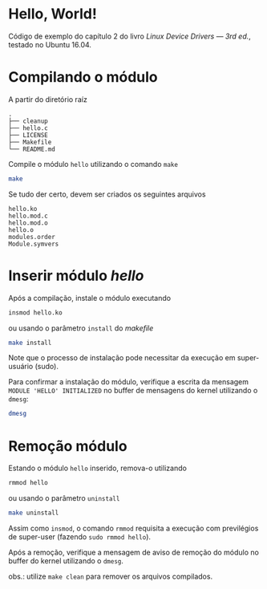 # Hello, World!
Código de exemplo do capítulo 2 do livro *Linux Device Drivers &mdash; 3rd ed.*, testado no Ubuntu 16.04.

# Compilando o módulo
A partir do diretório raíz

```
.
├── cleanup
├── hello.c
├── LICENSE
├── Makefile
└── README.md
```

Compile o módulo `hello` utilizando o comando `make`

```bash
make
```

Se tudo der certo, devem ser criados os seguintes arquivos

```
hello.ko
hello.mod.c
hello.mod.o
hello.o
modules.order
Module.symvers
```

# Inserir módulo *hello*
Após a compilação, instale o módulo executando

```bash
insmod hello.ko
```

ou usando o parâmetro `install` do *makefile*

```bash
make install
```

Note que o processo de instalação pode necessitar da execução em super-usuário (sudo).

Para confirmar a instalação do módulo, verifique a escrita da mensagem `MODULE 'HELLO' INITIALIZED` no buffer de mensagens do kernel utilizando o `dmesg`:

```bash
dmesg
```
# Remoção módulo
Estando o módulo `hello` inserido, remova-o utilizando

```bash
rmmod hello
```

ou usando o parâmetro `uninstall`

```bash
make uninstall
```

Assim como `insmod`, o comando `rmmod` requisita a execução com previlégios de super-user (fazendo `sudo rmmod hello`).

Após a remoção, verifique a mensagem de aviso de remoção do módulo no buffer do kernel utilizando o `dmesg`.

obs.: utilize `make clean` para remover os arquivos compilados.

